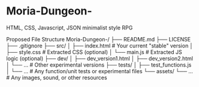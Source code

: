 # Moria-Dungeon-
HTML, CSS, Javascript, JSON minimalist style RPG 

Proposed File Structure 
Moria-Dungeon-/
├── README.md
├── LICENSE
├── .gitignore
├── src/
│   ├── index.html         # Your current "stable" version
│   ├── style.css          # Extracted CSS (optional)
│   └── main.js            # Extracted JS logic (optional)
├── dev/
│   ├── dev_version1.html
│   ├── dev_version2.html
│   └── ...                # Other experimental versions
├── tests/
│   ├── test_functions.js
│   └── ...                # Any function/unit tests or experimental files
└── assets/
    └── ...                # Any images, sound, or other resources

